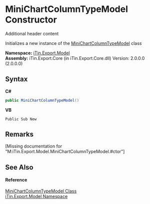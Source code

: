 # MiniChartColumnTypeModel Constructor 
Additional header content 

Initializes a new instance of the <a href="T_iTin_Export_Model_MiniChartColumnTypeModel">MiniChartColumnTypeModel</a> class

**Namespace:**&nbsp;<a href="N_iTin_Export_Model">iTin.Export.Model</a><br />**Assembly:**&nbsp;iTin.Export.Core (in iTin.Export.Core.dll) Version: 2.0.0.0 (2.0.0.0)

## Syntax

**C#**<br />
``` C#
public MiniChartColumnTypeModel()
```

**VB**<br />
``` VB
Public Sub New
```


## Remarks
\[Missing <remarks> documentation for "M:iTin.Export.Model.MiniChartColumnTypeModel.#ctor"\]

## See Also


#### Reference
<a href="T_iTin_Export_Model_MiniChartColumnTypeModel">MiniChartColumnTypeModel Class</a><br /><a href="N_iTin_Export_Model">iTin.Export.Model Namespace</a><br />